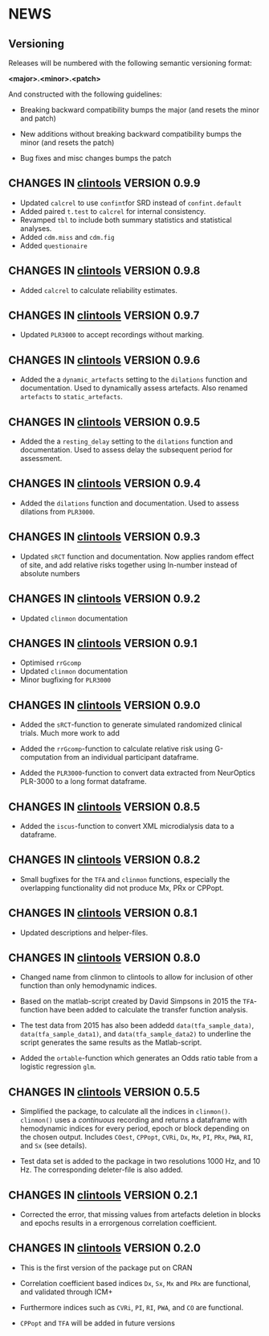 NEWS 
====

Versioning
----------

Releases will be numbered with the following semantic versioning format:

<b>&lt;major&gt;.&lt;minor&gt;.&lt;patch&gt;</b>

And constructed with the following guidelines:

* Breaking backward compatibility bumps the major (and resets the minor 
  and patch)

* New additions without breaking backward compatibility bumps the minor 
  (and resets the patch)

* Bug fixes and misc changes bumps the patch

<b>CHANGES</b> IN <a href="https://github.com/lilleoel/clintools" target="_blank">clintools</a> VERSION 0.9.9
----------------------------------------------------------------

* Updated `calcrel` to use `confint`for SRD instead of `confint.default`
* Added paired `t.test` to `calcrel` for internal consistency.
* Revamped `tbl` to include both summary statistics and statistical analyses.
* Added `cdm.miss` and `cdm.fig`
* Added `questionaire`

<b>CHANGES</b> IN <a href="https://github.com/lilleoel/clintools" target="_blank">clintools</a> VERSION 0.9.8
----------------------------------------------------------------

* Added `calcrel` to calculate reliability estimates.

<b>CHANGES</b> IN <a href="https://github.com/lilleoel/clintools" target="_blank">clintools</a> VERSION 0.9.7
----------------------------------------------------------------

* Updated `PLR3000` to accept recordings without marking.


<b>CHANGES</b> IN <a href="https://github.com/lilleoel/clintools" target="_blank">clintools</a> VERSION 0.9.6
----------------------------------------------------------------

* Added the a `dynamic_artefacts` setting to the `dilations` function and documentation. Used to dynamically assess artefacts. Also renamed `artefacts` to `static_artefacts`.

<b>CHANGES</b> IN <a href="https://github.com/lilleoel/clintools" target="_blank">clintools</a> VERSION 0.9.5
----------------------------------------------------------------

* Added the a `resting_delay` setting to the `dilations` function and documentation. Used to assess delay the subsequent period for assessment.

<b>CHANGES</b> IN <a href="https://github.com/lilleoel/clintools" target="_blank">clintools</a> VERSION 0.9.4
----------------------------------------------------------------

* Added the `dilations` function and documentation. Used to assess dilations from `PLR3000`.

<b>CHANGES</b> IN <a href="https://github.com/lilleoel/clintools" target="_blank">clintools</a> VERSION 0.9.3
----------------------------------------------------------------

* Updated `sRCT` function and documentation. Now applies random effect of site, and add relative risks together using ln-number instead of absolute numbers

<b>CHANGES</b> IN <a href="https://github.com/lilleoel/clintools" target="_blank">clintools</a> VERSION 0.9.2
----------------------------------------------------------------

* Updated `clinmon` documentation

<b>CHANGES</b> IN <a href="https://github.com/lilleoel/clintools" target="_blank">clintools</a> VERSION 0.9.1
----------------------------------------------------------------

* Optimised `rrGcomp`
* Updated `clinmon` documentation
* Minor bugfixing for `PLR3000` 

<b>CHANGES</b> IN <a href="https://github.com/lilleoel/clintools" target="_blank">clintools</a> VERSION 0.9.0
----------------------------------------------------------------

* Added the `sRCT`-function to generate simulated randomized clinical trials. Much more work to add 

* Added the `rrGcomp`-function to calculate relative risk using G-computation from an individual participant dataframe. 

* Added the `PLR3000`-function to convert data extracted from NeurOptics PLR-3000 to a long format dataframe. 

<b>CHANGES</b> IN <a href="https://github.com/lilleoel/clintools" target="_blank">clintools</a> VERSION 0.8.5
----------------------------------------------------------------

* Added the `iscus`-function to convert XML microdialysis data to a dataframe.

<b>CHANGES</b> IN <a href="https://github.com/lilleoel/clintools" target="_blank">clintools</a> VERSION 0.8.2
----------------------------------------------------------------

* Small bugfixes for the `TFA` and `clinmon` functions, especially the overlapping functionality did not produce Mx, PRx or CPPopt.


<b>CHANGES</b> IN <a href="https://github.com/lilleoel/clintools" target="_blank">clintools</a> VERSION 0.8.1
----------------------------------------------------------------

* Updated descriptions and helper-files.


<b>CHANGES</b> IN <a href="https://github.com/lilleoel/clintools" target="_blank">clintools</a> VERSION 0.8.0
----------------------------------------------------------------

* Changed name from clinmon to clintools to allow for inclusion of other function than only hemodynamic indices.

* Based on the matlab-script created by David Simpsons in 2015 the `TFA`-function have been added to calculate the transfer function analysis.

* The test data from 2015 has also been addedd `data(tfa_sample_data)`, `data(tfa_sample_data1)`, and `data(tfa_sample_data2)` to underline the script generates the same results as the Matlab-script.

* Added the `ortable`-function which generates an Odds ratio table from a logistic regression `glm`.

<b>CHANGES</b> IN <a href="https://github.com/lilleoel/clintools" target="_blank">clintools</a> VERSION 0.5.5
----------------------------------------------------------------

* Simplified the package, to calculate all the indices in `clinmon()`. `clinmon()` uses a *continuous* recording and returns a dataframe with hemodynamic indices for every period, epoch or block depending on the chosen output. Includes `COest`, `CPPopt`, `CVRi`, `Dx`, `Mx`, `PI`, `PRx`, `PWA`, `RI`, and `Sx` (see details).

* Test data set is added to the package in two resolutions 1000 Hz, and 10 Hz. The corresponding deleter-file is also added. 

<b>CHANGES</b> IN <a href="https://github.com/lilleoel/clintools" target="_blank">clintools</a> VERSION 0.2.1
----------------------------------------------------------------

* Corrected the error, that missing values from artefacts deletion in blocks and epochs results in a errorgenous correlation coefficient.

<b>CHANGES</b> IN <a href="https://github.com/lilleoel/clintools" target="_blank">clintools</a> VERSION 0.2.0
----------------------------------------------------------------

* This is the first version of the package put on CRAN

* Correlation coefficient based indices `Dx`, `Sx`, `Mx` and `PRx` are functional, and validated through ICM+

* Furthermore indices such as `CVRi`, `PI`, `RI`, `PWA`, and `CO` are functional.

* `CPPopt` and `TFA` will be added in future versions
